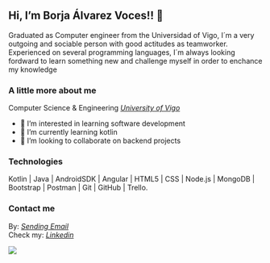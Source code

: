 ## Hi, I’m Borja Álvarez Voces!! 👋

<p> Graduated as Computer engineer from the Universidad of Vigo, I´m a very outgoing and sociable person with good actitudes as teamworker. Experienced on several programming languages, I´m always looking fordward to learn something new and challenge myself in order to enchance my knowledge</p>

### A little more about me

 Computer Science & Engineering <i><a href="https://esei.uvigo.es//">University of Vigo</a></i> <br />
 
- 👀 I’m interested in learning software development
- 🌱 I’m currently learning kotlin
- 💞️ I’m looking to collaborate on backend projects

### Technologies
Kotlin | Java | AndroidSDK | Angular | HTML5 | CSS | Node.js | MongoDB | Bootstrap | Postman | Git | GitHub | Trello.


### Contact me
By: <i><a href = "mailto: alvarezvocesborja@gmail.com">Sending Email</a></i> <br />
Check my: <i><a href="https://www.linkedin.com/in/borja-alvarez-voces/">Linkedin</a></i> </br>

<!---
borjaalvarezvoces/borjaalvarezvoces is a ✨ special ✨ repository because its `README.md` (this file) appears on your GitHub profile.
You can click the Preview link to take a look at your changes.
--->

<img src="https://github-readme-stats.vercel.app/api?username=borjaalvarezvoces&&show_icons=true&title_color=ffffff&icon_color=bb2acf&text_color=daf7dc&bg_color=151515">
